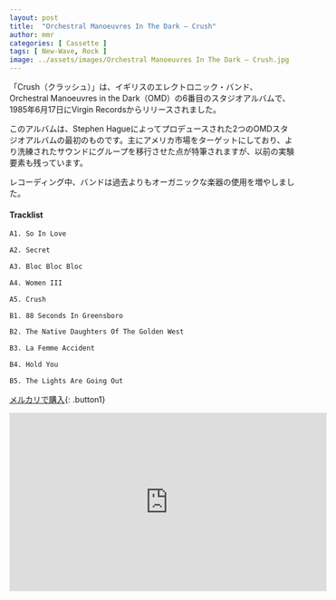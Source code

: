 ```yaml
---
layout: post
title:  "Orchestral Manoeuvres In The Dark – Crush"
author: mmr
categories: [ Cassette ]
tags: [ New-Wave, Rock ]
image: ../assets/images/Orchestral Manoeuvres In The Dark – Crush.jpg
---
```


「Crush（クラッシュ）」は、イギリスのエレクトロニック・バンド、Orchestral Manoeuvres in the Dark（OMD）の6番目のスタジオアルバムで、1985年6月17日にVirgin Recordsからリリースされました。

このアルバムは、Stephen Hagueによってプロデュースされた2つのOMDスタジオアルバムの最初のものです。主にアメリカ市場をターゲットにしており、より洗練されたサウンドにグループを移行させた点が特筆されますが、以前の実験要素も残っています。

レコーディング中、バンドは過去よりもオーガニックな楽器の使用を増やしました。

#### Tracklist
```md
A1. So In Love

A2. Secret

A3. Bloc Bloc Bloc

A4. Women III

A5. Crush

B1. 88 Seconds In Greensboro

B2. The Native Daughters Of The Golden West

B3. La Femme Accident

B4. Hold You

B5. The Lights Are Going Out
```

[メルカリで購入](https://jp.mercari.com/item/m73878110877?afid=6142608987){: .button1}

<iframe width="560" height="315" src="https://www.youtube.com/embed/1Q8clCyMdjA?si=Ul1i4Iiz9bQkS1az" title="YouTube video player" frameborder="0" allow="accelerometer; autoplay; clipboard-write; encrypted-media; gyroscope; picture-in-picture; web-share" referrerpolicy="strict-origin-when-cross-origin" allowfullscreen></iframe>